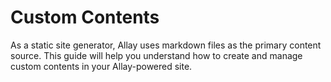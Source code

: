 # Custom Contents

As a static site generator, Allay uses markdown files as the primary content source. This guide will help you understand how to create and manage custom contents in your Allay-powered site.
